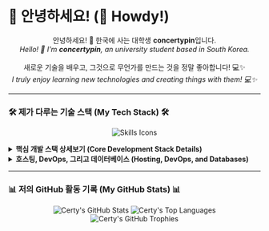 # 👋 안녕하세요! (👋 Howdy!)

<p align="center">
  안녕하세요! 👋 한국에 사는 대학생 <strong>concertypin</strong>입니다. <br />
  <em>Hello! 👋 I'm <strong>concertypin</strong>, an university student based in South Korea.</em>
  <br /><br />
  새로운 기술을 배우고, 그것으로 무언가를 만드는 것을 정말 좋아합니다! 💻✨ <br />
  <em>I truly enjoy learning new technologies and creating things with them! 💻✨</em>
</p>

---

### 🛠️ 제가 다루는 기술 스택 (My Tech Stack) 🛠️

<p align="center">
  <img src="https://skillicons.dev/icons?i=ts,kotlin,py,c,cpp,vscode,pnpm,vite,idea,gradle,ktor,git,github,linux,azure,cloudflare,docker,firebase,gcp,githubactions,workers,fastapi,express,postgres,mongodb" alt="Skills Icons" />
</p>

<details>
<summary><strong>핵심 개발 스택 상세보기 (Core Development Stack Details)</strong></summary>

| 언어 (Language) | 개발 환경 & 도구 (Dev Environment & Tools) | 상세 설명 (Description) |
| :--- | :--- | :--- |
| 🌐 **TypeScript** | `VSCode` `pnpm` `Vite` `Rollup` | WSL 환경에서 타입스크립트로 웹 서비스를 만드는 것을 좋아합니다! ⚡<br/><em>I enjoy building web services with TypeScript in a WSL environment! ⚡</em> |
| 🤖 **Kotlin** | `IntelliJ IDEA` `Gradle` `Ktor` | Ktor로 서버와 클라이언트를 모두 개발하고, `kotlinx.Serialization`을 사용합니다! 🚀<br/><em>I develop both servers and clients with Ktor and use kotlinx.Serialization! 🚀</em> |
| 🐍 **Python** | `VSCode` `Poetry` `CPython 3.12+`| `FastAPI`나 `Flask`를 활용하고, 타입 어노테이션을 꼼꼼하게 쓰는 것을 중요하게 생각합니다!<br/><em>I utilize FastAPI or Flask and consider it important to use type annotations meticulously!</em> |
| ⚙️ **C/C++** | `VSCode` `GCC` `C20/C++20` | 표준 라이브러리를 중심으로 깔끔한 코드를 짜려고 노력 중입니다! 💪<br/><em>I'm trying to write clean code centered on the standard library! 💪</em> |

</details>

<details>
<summary><strong>호스팅, DevOps, 그리고 데이터베이스 (Hosting, DevOps, and Databases)</strong></summary>

* ☁️ **Hosting & DevOps:** `Azure`, `Cloudflare`, `Docker`, `Firebase`, `GCP`, `GitHub Actions`
* 🗄️ **Databases:** `PostgreSQL`, `MongoDB`, `SQLite`
* 🔧 **기타 (Etc.):** [`xonsh`](https://github.com/xonsh/xonsh) (제가 사용하는 쉘입니다! / *The shell I use!* 🐚), [`requests`](https://pypi.org/project/requests/)

</details>

---

### 📊 저의 GitHub 활동 기록 (My GitHub Stats) 📊

<p align="center">
  <img src="https://github-readme-stats.vercel.app/api?username=concertypin&show_icons=true&theme=tokyonight&hide_border=true&count_private=true&bg_color=1a1b27" alt="Certy's GitHub Stats" />
  <img src="https://github-readme-stats.vercel.app/api/top-langs/?username=concertypin&layout=compact&theme=tokyonight&hide_border=true&bg_color=1a1b27" alt="Certy's Top Languages" />
  <br/>
  <img src="https://github-profile-trophy.vercel.app/?username=concertypin&theme=tokyonight&no-frame=true&column=7" alt="Certy's GitHub Trophies" />
</p>

